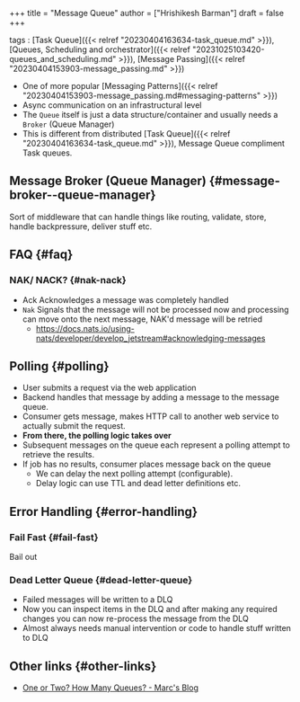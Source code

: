 +++
title = "Message Queue"
author = ["Hrishikesh Barman"]
draft = false
+++

tags
: [Task Queue]({{< relref "20230404163634-task_queue.md" >}}), [Queues, Scheduling and orchestrator]({{< relref "20231025103420-queues_and_scheduling.md" >}}), [Message Passing]({{< relref "20230404153903-message_passing.md" >}})

<!--listend-->

-   One of more popular [Messaging Patterns]({{< relref "20230404153903-message_passing.md#messaging-patterns" >}})
-   Async communication on an infrastructural level
-   The `Queue` itself is just a data structure/container and usually needs a `Broker` (Queue Manager)
-   This is different from distributed [Task Queue]({{< relref "20230404163634-task_queue.md" >}}), Message Queue compliment Task queues.


## Message Broker (Queue Manager) {#message-broker--queue-manager}

Sort of middleware that can handle things like routing, validate, store, handle backpressure, deliver stuff etc.


## FAQ {#faq}


### NAK/ NACK? {#nak-nack}

-   Ack Acknowledges a message was completely handled
-   `Nak` Signals that the message will not be processed now and processing can move onto the next message, NAK'd message will be retried
    -   <https://docs.nats.io/using-nats/developer/develop_jetstream#acknowledging-messages>


## Polling {#polling}

-   User submits a request via the web application
-   Backend handles that message by adding a message to the message queue.
-   Consumer gets message, makes HTTP call to another web service to actually submit the request.
-   **From there, the polling logic takes over**
-   Subsequent messages on the queue each represent a polling attempt to retrieve the results.
-   If job has no results, consumer places message back on the queue
    -   We can delay the next polling attempt (configurable).
    -   Delay logic can use TTL and dead letter definitions etc.


## Error Handling {#error-handling}


### Fail Fast {#fail-fast}

Bail out


### Dead Letter Queue {#dead-letter-queue}

-   Failed messages will be written to a DLQ
-   Now you can inspect items in the DLQ and after making any required changes you can now re-process the message from the DLQ
-   Almost always needs manual intervention or code to handle stuff written to DLQ


## Other links {#other-links}

-   [One or Two? How Many Queues? - Marc's Blog](https://brooker.co.za/blog/2025/03/25/two-queues.html?s=35)
